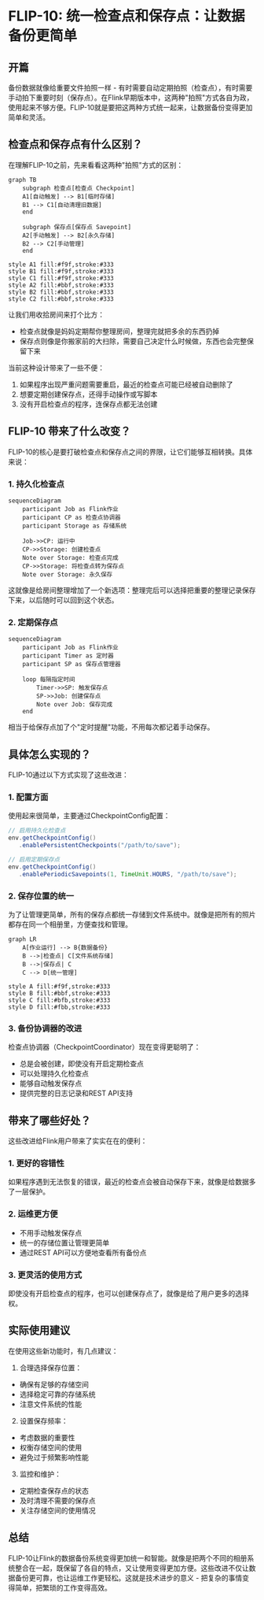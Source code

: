 # FLIP-10: 统一检查点和保存点：让数据备份更简单

## 开篇

备份数据就像给重要文件拍照一样 - 有时需要自动定期拍照（检查点），有时需要手动拍下重要时刻（保存点）。在Flink早期版本中，这两种"拍照"方式各自为政，使用起来不够方便。FLIP-10就是要把这两种方式统一起来，让数据备份变得更加简单和灵活。

## 检查点和保存点有什么区别？

在理解FLIP-10之前，先来看看这两种"拍照"方式的区别：

```mermaid
graph TB
    subgraph 检查点[检查点 Checkpoint]
    A1[自动触发] --> B1[临时存储]
    B1 --> C1[自动清理旧数据]
    end
    
    subgraph 保存点[保存点 Savepoint]
    A2[手动触发] --> B2[永久存储]
    B2 --> C2[手动管理]
    end

style A1 fill:#f9f,stroke:#333
style B1 fill:#f9f,stroke:#333
style C1 fill:#f9f,stroke:#333
style A2 fill:#bbf,stroke:#333
style B2 fill:#bbf,stroke:#333
style C2 fill:#bbf,stroke:#333
```

让我们用收拾房间来打个比方：
- 检查点就像是妈妈定期帮你整理房间，整理完就把多余的东西扔掉
- 保存点则像是你搬家前的大扫除，需要自己决定什么时候做，东西也会完整保留下来

当前这种设计带来了一些不便：
1. 如果程序出现严重问题需要重启，最近的检查点可能已经被自动删除了
2. 想要定期创建保存点，还得手动操作或写脚本
3. 没有开启检查点的程序，连保存点都无法创建

## FLIP-10 带来了什么改变？

FLIP-10的核心是要打破检查点和保存点之间的界限，让它们能够互相转换。具体来说：

### 1. 持久化检查点

```mermaid
sequenceDiagram
    participant Job as Flink作业
    participant CP as 检查点协调器
    participant Storage as 存储系统
    
    Job->>CP: 运行中
    CP->>Storage: 创建检查点
    Note over Storage: 检查点完成
    CP->>Storage: 将检查点转为保存点
    Note over Storage: 永久保存
```

这就像是给房间整理增加了一个新选项：整理完后可以选择把重要的整理记录保存下来，以后随时可以回到这个状态。

### 2. 定期保存点

```mermaid
sequenceDiagram
    participant Job as Flink作业
    participant Timer as 定时器
    participant SP as 保存点管理器
    
    loop 每隔指定时间
        Timer->>SP: 触发保存点
        SP->>Job: 创建保存点
        Note over Job: 保存完成
    end
```

相当于给保存点加了个"定时提醒"功能，不用每次都记着手动保存。

## 具体怎么实现的？

FLIP-10通过以下方式实现了这些改进：

### 1. 配置方面

使用起来很简单，主要通过CheckpointConfig配置：

```java
// 启用持久化检查点
env.getCheckpointConfig()
   .enablePersistentCheckpoints("/path/to/save");

// 启用定期保存点
env.getCheckpointConfig()
   .enablePeriodicSavepoints(1, TimeUnit.HOURS, "/path/to/save");
```

### 2. 保存位置的统一

为了让管理更简单，所有的保存点都统一存储到文件系统中。就像是把所有的照片都存在同一个相册里，方便查找和管理。

```mermaid
graph LR
    A[作业运行] --> B{数据备份}
    B -->|检查点| C[文件系统存储]
    B -->|保存点| C
    C --> D[统一管理]

style A fill:#f9f,stroke:#333
style B fill:#bbf,stroke:#333
style C fill:#bfb,stroke:#333
style D fill:#fbb,stroke:#333
```

### 3. 备份协调器的改进

检查点协调器（CheckpointCoordinator）现在变得更聪明了：
- 总是会被创建，即使没有开启定期检查点
- 可以处理持久化检查点
- 能够自动触发保存点
- 提供完整的日志记录和REST API支持

## 带来了哪些好处？

这些改进给Flink用户带来了实实在在的便利：

### 1. 更好的容错性
如果程序遇到无法恢复的错误，最近的检查点会被自动保存下来，就像是给数据多了一层保护。

### 2. 运维更方便
- 不用手动触发保存点
- 统一的存储位置让管理更简单
- 通过REST API可以方便地查看所有备份点

### 3. 更灵活的使用方式
即使没有开启检查点的程序，也可以创建保存点了，就像是给了用户更多的选择权。

## 实际使用建议

在使用这些新功能时，有几点建议：

1. 合理选择保存位置：
- 确保有足够的存储空间
- 选择稳定可靠的存储系统
- 注意文件系统的性能

2. 设置保存频率：
- 考虑数据的重要性
- 权衡存储空间的使用
- 避免过于频繁影响性能

3. 监控和维护：
- 定期检查保存点的状态
- 及时清理不需要的保存点
- 关注存储空间的使用情况

## 总结

FLIP-10让Flink的数据备份系统变得更加统一和智能。就像是把两个不同的相册系统整合在一起，既保留了各自的特点，又让使用变得更加方便。这些改进不仅让数据备份更可靠，也让运维工作更轻松。这就是技术进步的意义 - 把复杂的事情变得简单，把繁琐的工作变得高效。
